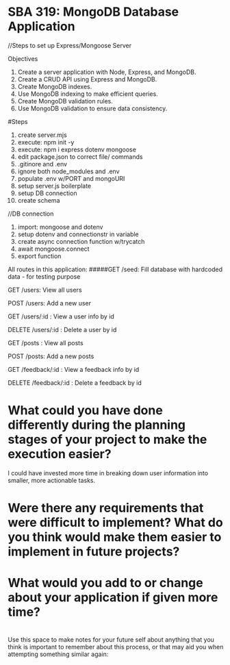 # SBA 319: MongoDB Database Application
//Steps to set up Express/Mongoose Server

Objectives

1. Create a server application with Node, Express, and MongoDB.
2. Create a CRUD API using Express and MongoDB.
3. Create MongoDB indexes.
4. Use MongoDB indexing to make efficient queries.
5. Create MongoDB validation rules.
6. Use MongoDB validation to ensure data consistency.

#Steps

1. create server.mjs
2. execute: npm init -y 
3. execute: npm i express dotenv mongoose
4. edit package.json to correct file/ commands
5. .gitinore and .env
6. ignore both node_modules and .env
7. populate .env w/PORT and mongoURI
8. setup server.js boilerplate
9. setup DB connection
10. create schema

//DB connection 
1. import: mongoose and dotenv
2. setup dotenv and connectionstr in variable
3. create async connection function w/trycatch
4. await mongoose.connect
5. export function

All routes in this application:
#####GET /seed: Fill database with hardcoded data - for testing purpose

GET /users: View all users

POST /users: Add a new user

GET /users/:id : View a user info by id

DELETE /users/:id : Delete a user by id

GET /posts : View all posts

POST /posts: Add a new posts

GET /feedback/:id : View a feedback info by id

DELETE /feedback/:id : Delete a feedback by id


# What could you have done differently during the planning stages of your project to make the execution easier?
 I could have invested more time in breaking down user information into smaller, more actionable tasks. 



# Were there any requirements that were difficult to implement? What do you think would make them easier to implement in future projects?

# What would you add to or change about your application if given more time?

#
Use this space to make notes for your future self about anything that you think is important to remember about this process, or that may aid you when attempting something similar again:

